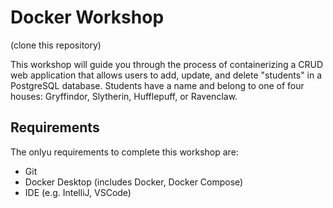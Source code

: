 # Docker Workshop

(clone this repository)

This workshop will guide you through the process of containerizing a CRUD web application that allows users to add, update, and delete "students" in a PostgreSQL database. Students have a name and belong to one of four houses: Gryffindor, Slytherin, Hufflepuff, or Ravenclaw.

## Requirements

The onlyu requirements to complete this workshop are:

- Git
- Docker Desktop (includes Docker, Docker Compose)
- IDE (e.g. IntelliJ, VSCode)